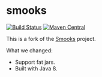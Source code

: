 # smooks

[![Build Status](https://travis-ci.org/dhatim/smooks.svg?branch=master)](https://travis-ci.org/dhatim/smooks)
[![Maven Central](https://maven-badges.herokuapp.com/maven-central/org.dhatim/smooks-parent/badge.svg)](https://maven-badges.herokuapp.com/maven-central/org.dhatim/smooks-parent)

This is a fork of the [Smooks](https://github.com/smooks/smooks) project.

What we changed:
- Support fat jars.
- Built with Java 8.
